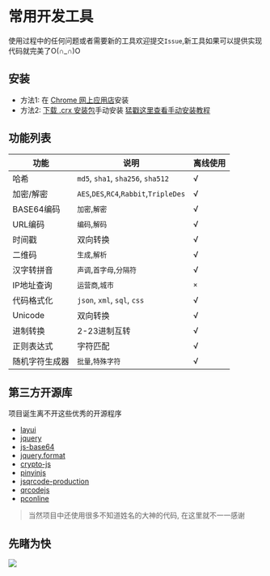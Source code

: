 # 常用开发工具
使用过程中的任何问题或者需要新的工具欢迎提交`Issue`,新工具如果可以提供实现代码就完美了O(∩_∩)O

## 安装
 - 方法1: 在 [Chrome 网上应用店](https://chrome.google.com/webstore/detail/ipfcebkfhpkjeikaammlkcnalknjahmh)安装
 - 方法2: [下载 .crx 安装包](https://github.com/baiy/chrome-tool/releases/latest)手动安装 [猛戳这里查看手动安装教程](http://www.cnplugins.com/tool/outline-install-crx-file.html)

## 功能列表
|功能|说明|离线使用|
|---|---|---|
|哈希|`md5`, `sha1`, `sha256`, `sha512`|√|
|加密/解密|`AES`,`DES`,`RC4`,`Rabbit`,`TripleDes`|√|
|BASE64编码|`加密`,`解密`|√|
|URL编码|`编码`,`解码`|√|
|时间戳|双向转换|√|
|二维码|`生成`,`解析`|√|
|汉字转拼音|`声调`,`首字母`,`分隔符`|√|
|IP地址查询|`运营商`,`城市`|`×`|
|代码格式化|`json`, `xml`, `sql`, `css`|√|
|Unicode|双向转换|√|
|进制转换|2-23进制互转|√|
|正则表达式|字符匹配|√|
|随机字符生成器|`批量`,`特殊字符`|√|

## 第三方开源库
项目诞生离不开这些优秀的开源程序

 - [layui](https://github.com/sentsin/layui/)
 - [jquery](https://github.com/jquery/jquery)
 - [js-base64](https://github.com/dankogai/js-base64)
 - [jquery.format](https://github.com/zachofalltrades/jquery.format)
 - [crypto-js](https://github.com/brix/crypto-js)
 - [pinyinjs](https://github.com/sxei/pinyinjs)
 - [jsqrcode-production](https://github.com/aray894/jsqrcode-production)
 - [qrcodejs](https://github.com/davidshimjs/qrcodejs)
 - [pconline](http://whois.pconline.com.cn/)

 > 当然项目中还使用很多不知道姓名的大神的代码, 在这里就不一一感谢
 
 ## 先睹为快
 ![](dome.jpg)
